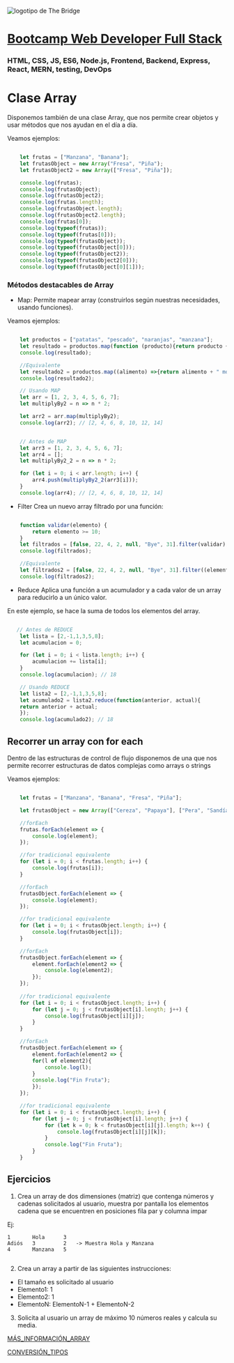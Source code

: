 ![logotipo de The Bridge](https://user-images.githubusercontent.com/27650532/77754601-e8365180-702b-11ea-8bed-5bc14a43f869.png  "logotipo de The Bridge")


# [Bootcamp Web Developer Full Stack](https://www.thebridge.tech/bootcamps/bootcamp-fullstack-developer/)

### HTML, CSS,  JS, ES6, Node.js, Frontend, Backend, Express, React, MERN, testing, DevOps

# Clase Array
Disponemos también de una clase Array, que nos permite crear objetos y usar métodos que nos ayudan en el día a día.

Veamos ejemplos: 

```Javascript 

    let frutas = ["Manzana", "Banana"];
    let frutasObject = new Array("Fresa", "Piña");
    let frutasObject2 = new Array(["Fresa", "Piña"]);

    console.log(frutas);
    console.log(frutasObject);
    console.log(frutasObject2);
    console.log(frutas.length);
    console.log(frutasObject.length);
    console.log(frutasObject2.length);
    console.log(frutas[0]);
    console.log(typeof(frutas));
    console.log(typeof(frutas[0]));
    console.log(typeof(frutasObject));
    console.log(typeof(frutasObject[0]));
    console.log(typeof(frutasObject2));
    console.log(typeof(frutasObject2[0]));
    console.log(typeof(frutasObject[0][1]));

```

### Métodos destacables de Array

- Map: 
Permite mapear array (construirlos según nuestras necesidades, usando funciones). 

Veamos ejemplos: 

```Javascript 

    let productos = ["patatas", "pescado", "naranjas", "manzana"];
    let resultado = productos.map(function (producto){return producto + " modificado!"});
    console.log(resultado);

    //Equivalente
    let resultado2 = productos.map((alimento) =>{return alimento + " modificado2!"});
    console.log(resultado2);

    // Usando MAP
    let arr = [1, 2, 3, 4, 5, 6, 7];
    let multiplyBy2 = n => n * 2;

    let arr2 = arr.map(multiplyBy2);
    console.log(arr2); // [2, 4, 6, 8, 10, 12, 14]


    // Antes de MAP
    let arr3 = [1, 2, 3, 4, 5, 6, 7];
    let arr4 = [];
    let multiplyBy2_2 = n => n * 2;

    for (let i = 0; i < arr.length; i++) {
        arr4.push(multiplyBy2_2(arr3[i]));
    }
    console.log(arr4); // [2, 4, 6, 8, 10, 12, 14]


```

- Filter
Crea un nuevo array filtrado por una función: 

```Javascript

    function validar(elemento) {
        return elemento >= 10;
    }
    let filtrados = [false, 22, 4, 2, null, "Bye", 31].filter(validar);
    console.log(filtrados);

    //Equivalente 
    let filtrados2 = [false, 22, 4, 2, null, "Bye", 31].filter((elemento) => {return elemento<10});
    console.log(filtrados2);


```

- Reduce
Aplica una función a un acumulador y a cada valor de un array para reducirlo a un único valor. 

En este ejemplo, se hace la suma de todos los elementos del array.

```Javascript

   // Antes de REDUCE
    let lista = [2,-1,1,3,5,8];
    let acumulacion = 0;

    for (let i = 0; i < lista.length; i++) {
        acumulacion += lista[i];
    }
    console.log(acumulacion); // 18

    // Usando REDUCE
    let lista2 = [2,-1,1,3,5,8];
    let acumulado2 = lista2.reduce(function(anterior, actual){
    return anterior + actual;
    });
    console.log(acumulado2); // 18

```

## Recorrer un array con for each
Dentro de las estructuras de control de flujo disponemos de una que nos permite recorrer estructuras de datos complejas como arrays o strings

Veamos ejemplos: 

```Javascript

    let frutas = ["Manzana", "Banana", "Fresa", "Piña"];

    let frutasObject = new Array(["Cereza", "Papaya"], ["Pera", "Sandía"]);

    //forEach
    frutas.forEach(element => {
        console.log(element);
    });

    //for tradicional equivalente
    for (let i = 0; i < frutas.length; i++) {
        console.log(frutas[i]);    
    }

    //forEach
    frutasObject.forEach(element => {
        console.log(element);
    });

    //for tradicional equivalente
    for (let i = 0; i < frutasObject.length; i++) {
        console.log(frutasObject[i]);    
    }

    //forEach
    frutasObject.forEach(element => {
        element.forEach(element2 => {
            console.log(element2);
        });
    });
    
    //for tradicional equivalente
    for (let i = 0; i < frutasObject.length; i++) {
        for (let j = 0; j < frutasObject[i].length; j++) {
            console.log(frutasObject[i][j]);
        }
    } 

    //forEach 
    frutasObject.forEach(element => {
        element.forEach(element2 => {
        for(l of element2){
            console.log(l);
        }
        console.log("Fin Fruta");
        });
    });

    //for tradicional equivalente
    for (let i = 0; i < frutasObject.length; i++) {
        for (let j = 0; j < frutasObject[i].length; j++) {
            for (let k = 0; k < frutasObject[i][j].length; k++) {
                console.log(frutasObject[i][j][k]);
            }
            console.log("Fin Fruta");
        }
    }

```

## Ejercicios 
1. Crea un array de dos dimensiones (matriz) que contenga números y cadenas solicitados al usuario, muestra por pantalla los elementos cadena que se encuentren en posiciones fila par y columna impar

Ej: 
```
1       Hola      3
Adiós   3         2   -> Muestra Hola y Manzana
4       Manzana   5
 

```

2. Crea un array a partir de las siguientes instrucciones: 
- El tamaño es solicitado al usuario
- Elemento1: 1
- Elemento2: 1
- ElementoN: ElementoN-1 + ElementoN-2

3. Solicita al usuario un array de máximo 10 números reales y calcula su media.


[MÁS_INFORMACIÓN_ARRAY](https://developer.mozilla.org/es/docs/Web/JavaScript/Reference/Global_Objects/Array)


[CONVERSIÓN_TIPOS](https://flaviocopes.com/javascript-casting/)